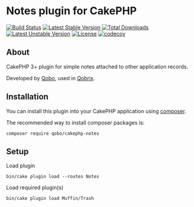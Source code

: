 # Notes plugin for CakePHP

[![Build Status](https://travis-ci.org/QoboLtd/cakephp-notes.svg?branch=master)](https://travis-ci.org/QoboLtd/cakephp-notes)
[![Latest Stable Version](https://poser.pugx.org/qobo/cakephp-notes/v/stable)](https://packagist.org/packages/qobo/cakephp-notes)
[![Total Downloads](https://poser.pugx.org/qobo/cakephp-notes/downloads)](https://packagist.org/packages/qobo/cakephp-notes)
[![Latest Unstable Version](https://poser.pugx.org/qobo/cakephp-notes/v/unstable)](https://packagist.org/packages/qobo/cakephp-notes)
[![License](https://poser.pugx.org/qobo/cakephp-notes/license)](https://packagist.org/packages/qobo/cakephp-notes)
[![codecov](https://codecov.io/gh/QoboLtd/cakephp-notes/branch/master/graph/badge.svg)](https://codecov.io/gh/QoboLtd/cakephp-notes)

## About

CakePHP 3+ plugin for simple notes attached to other application records.

Developed by [Qobo](https://www.qobo.biz), used in [Qobrix](https://qobrix.com).

## Installation

You can install this plugin into your CakePHP application using [composer](http://getcomposer.org).

The recommended way to install composer packages is:

```
composer require qobo/cakephp-notes
```

## Setup
Load plugin
```
bin/cake plugin load --routes Notes
```

Load required plugin(s)
```
bin/cake plugin load Muffin/Trash
```
